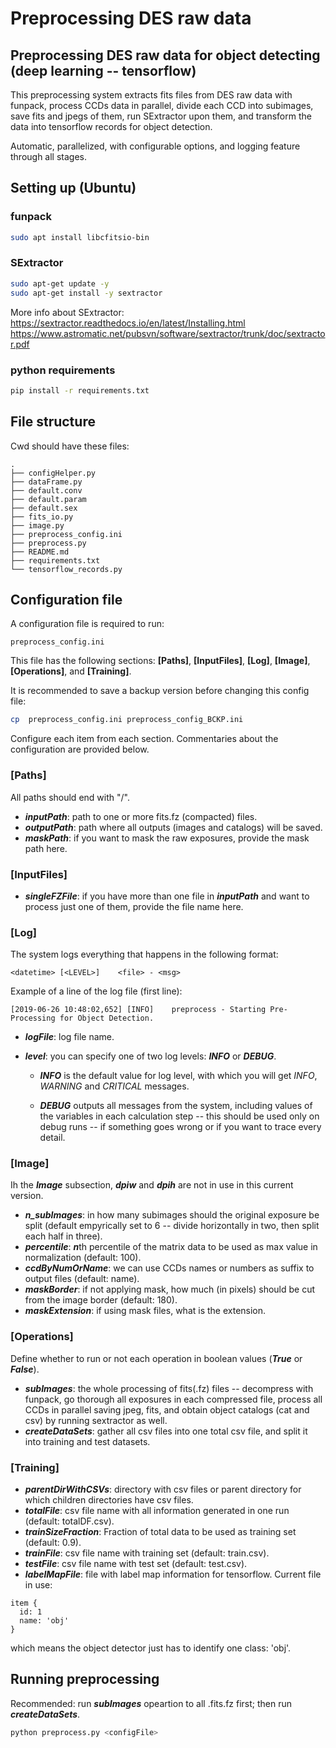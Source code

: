 # Preprocessing DES raw data 
## Preprocessing DES raw data for object detecting (deep learning -- tensorflow) 

This preprocessing system extracts fits files from DES raw data with funpack, process CCDs data in parallel, divide each CCD into subimages, save fits and jpegs of them, run SExtractor upon them, and transform the data into tensorflow records for object detection.

Automatic, parallelized, with configurable options, and logging feature through all stages.

## Setting up (Ubuntu)

### funpack
```bash
sudo apt install libcfitsio-bin
```

### SExtractor

```bash 
sudo apt-get update -y
sudo apt-get install -y sextractor
```

More info about SExtractor:
https://sextractor.readthedocs.io/en/latest/Installing.html
https://www.astromatic.net/pubsvn/software/sextractor/trunk/doc/sextractor.pdf

### python requirements

```bash
pip install -r requirements.txt
```

## File structure

Cwd should have these files:

	.   
	├── configHelper.py
	├── dataFrame.py
	├── default.conv
	├── default.param
	├── default.sex
	├── fits_io.py
	├── image.py
	├── preprocess_config.ini
	├── preprocess.py
	├── README.md
	├── requirements.txt
	└── tensorflow_records.py

## Configuration file

A configuration file is required to run: 

	preprocess_config.ini

This file has the following sections: **[Paths]**, **[InputFiles]**, **[Log]**, **[Image]**, **[Operations]**, and **[Training]**.

It is recommended to save a backup version before changing this config file:
```bash
cp  preprocess_config.ini preprocess_config_BCKP.ini
```

Configure each item from each section. Commentaries about the configuration are provided below.

### [Paths]

All paths should end with "/".

 * ***inputPath***: path to one or more fits.fz (compacted) files.
 * ***outputPath***: path where all outputs (images and catalogs) will be saved.
 * ***maskPath***: if you want to mask the raw exposures, provide the mask path here. 

### [InputFiles]

 * ***singleFZFile***: if you have more than one file in ***inputPath*** and want to process just one of them, provide the file name here.
 
### [Log]

The system logs everything that happens in the following format:

	<datetime> [<LEVEL>]	<file> - <msg>

Example of a line of the log file (first line):

	[2019-06-26 10:48:02,652] [INFO]	preprocess - Starting Pre-Processing for Object Detection.

* ***logFile***: log file name.

* ***level***: you can specify one of two log levels: ***INFO*** or ***DEBUG***. 

  * ***INFO*** is the default value for log level, with which you will get *INFO*, *WARNING* and *CRITICAL* messages.

  * ***DEBUG*** outputs all messages from the system, including values of the variables in each calculation step -- this should be used only on debug runs -- if something goes wrong or if you want to trace every detail. 

### [Image]

Ih the ***Image*** subsection, ***dpiw*** and ***dpih*** are not in use in this current version.

* ***n_subImages***: in how many subimages should the original exposure be split (default empyrically set to 6 -- divide horizontally in two, then split each half in three).
* ***percentile***: ***n***th percentile of the matrix data to be used as max value in normalization (default: 100).
* ***ccdByNumOrName***: we can use CCDs names or numbers as suffix to output files (default: name).
* ***maskBorder***: if not applying mask, how much (in pixels) should be cut from the image border (default: 180).
* ***maskExtension***: if using mask files, what is the extension.

### [Operations]
Define whether to run or not each operation in boolean values (***True*** or ***False***).

* ***subImages***: the whole processing of fits(.fz) files -- decompress with funpack, go thorough all exposures in each compressed file, process all CCDs in parallel saving jpeg, fits, and obtain object catalogs (cat and csv) by running sextractor as well.
* ***createDataSets***: gather all csv files into one total csv file, and split it into training and test datasets.

### [Training]
* ***parentDirWithCSVs***: directory with csv files or parent directory for which children directories have csv files.
* ***totalFile***: csv file name with all information generated in one run (default: totalDF.csv). 
* ***trainSizeFraction***: Fraction of total data to be used as training set (default: 0.9).
* ***trainFile***: csv file name with training set (default: train.csv).
* ***testFile***: csv file name with test set (default: test.csv).
* ***labelMapFile***: file with label map information for tensorflow. Current file in use:

```
item {
  id: 1
  name: 'obj'
}
```
which means the object detector just has to identify one class: 'obj'.

## Running preprocessing
Recommended: run ***subImages*** opeartion to all .fits.fz first; then run ***createDataSets***.

```bash
python preprocess.py <configFile>
```
